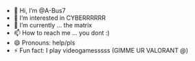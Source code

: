 - 👋 Hi, I’m @A-Bus7
- 👀 I’m interested in CYBERRRRRR
- 🌱 I’m currently ... the matrix
- 📫 How to reach me ... you dont :)
- 😄 Pronouns: help/pls
- ⚡ Fun fact: I play videogamesssss (GIMME UR VALORANT @)

<!---
A-Bus7/A-Bus7 is a ✨ special ✨ repository because its `README.md` (this file) appears on your GitHub profile.
You can click the Preview link to take a look at your changes.
--->
